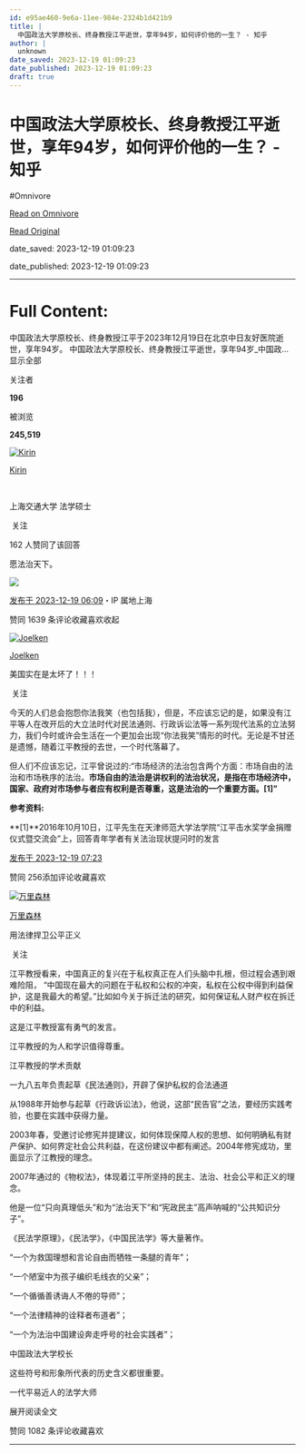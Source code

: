 ```yaml
---
id: e95ae460-9e6a-11ee-984e-2324b1d421b9
title: |
  中国政法大学原校长、终身教授江平逝世，享年94岁，如何评价他的一生？ - 知乎
author: |
  unknown
date_saved: 2023-12-19 01:09:23
date_published: 2023-12-19 01:09:23
draft: true
---
```


# 中国政法大学原校长、终身教授江平逝世，享年94岁，如何评价他的一生？ - 知乎
#Omnivore

[Read on Omnivore](https://omnivore.app/me/94-18c8211c30d)

[Read Original](https://www.zhihu.com/question/635587032/answer/3331105571)

date_saved: 2023-12-19 01:09:23

date_published: 2023-12-19 01:09:23

--- 

# Full Content: 

中国政法大学原校长、终身教授江平于2023年12月19日在北京中日友好医院逝世，享年94岁。 中国政法大学原校长、终身教授江平逝世，享年94岁\_中国政…显示全部 ​

关注者

**196**

被浏览

**245,519**

[![Kirin](https://proxy-prod.omnivore-image-cache.app/0x0,sUBHzBkMReefxetpkcKfvHFdX3qzP2sckgqrq-yK48C0/https://pic1.zhimg.com/v2-93d9353b353f683bbeb64512f8678499_l.jpg?source=2c26e567)](https://www.zhihu.com/people/lu-qi-lin-84-59)

[Kirin](https://www.zhihu.com/people/lu-qi-lin-84-59)

[​](https://www.zhihu.com/question/48510028)

上海交通大学 法学硕士

​ 关注

162 人赞同了该回答

愿法治天下。

![](https://proxy-prod.omnivore-image-cache.app/1080x1440,s8SSqhFbEwcF6ign6hkqm9PbfM_PRDBrqCyRM0il3ngo/https://picx.zhimg.com/50/v2-722721bb5e7a609afc3537d405a73400_720w.jpg?source=2c26e567)

[发布于 2023-12-19 06:09](https://www.zhihu.com/question/635587032/answer/3331105571)・IP 属地上海

​赞同 163​​9 条评论​收藏​喜欢收起​

[![Joelken](https://proxy-prod.omnivore-image-cache.app/0x0,sKrlYt6JqO7pWFQflqlIFB4lpcU81XywpaL-quCZSleg/https://picx.zhimg.com/v2-08b386c5fc53d435fbf8cbe10f97fc7e_l.jpg?source=1def8aca)](https://www.zhihu.com/people/tian-tian-xiang-xia-de-da-ke)

[Joelken](https://www.zhihu.com/people/tian-tian-xiang-xia-de-da-ke)

美国实在是太坏了！！！

​ 关注

今天的人们总会抱怨你法我笑（也包括我），但是，不应该忘记的是，如果没有江平等人在改开后的大立法时代对民法通则、行政诉讼法等一系列现代法系的立法努力，我们今时或许会生活在一个更加会出现“你法我笑”情形的时代。无论是不甘还是遗憾，随着江平教授的去世，一个时代落幕了。

但人们不应该忘记，江平曾说过的:“市场经济的法治包含两个方面：市场自由的法治和市场秩序的法治。**市场自由的法治是讲权利的法治状况，是指在市场经济中，国家、政府对市场参与者应有权利是否尊重，这是法治的一个重要方面。\[1\]”**

**参考资料:**

**\[1\]**2016年10月10日，江平先生在天津师范大学法学院“江平击水奖学金捐赠仪式暨交流会”上，回答青年学者有关法治现状提问时的发言

[发布于 2023-12-19 07:23](https://www.zhihu.com/question/635587032/answer/3331205279)

​赞同 256​​添加评论​收藏​喜欢

[![万里森林](https://proxy-prod.omnivore-image-cache.app/0x0,sjaTT8WNfro7FFWCqLf2eL1zLF8pyQR7A4UPdA-q5pFI/https://pica.zhimg.com/v2-7387b5dda8ac774cb923eac9514f64d7_l.jpg?source=1def8aca)](https://www.zhihu.com/people/mo-li-sen-lin-84)

[万里森林](https://www.zhihu.com/people/mo-li-sen-lin-84)

用法律捍卫公平正义

​ 关注

江平教授看来，中国真正的复兴在于私权真正在人们头脑中扎根，但过程会遇到艰难险阻， “中国现在最大的问题在于私权和公权的冲突，私权在公权中得到利益保护，这是我最大的希望。”比如如今关于拆迁法的研究，如何保证私人财产权在拆迁中的利益。

这是江平教授富有勇气的发言。

江平教授的为人和学识值得尊重。

江平教授的学术贡献

一九八五年负责起草《民法通则》，开辟了保护私权的合法通道

从1988年开始参与起草《行政诉讼法》，他说，这部“民告官”之法，要经历实践考验，也要在实践中获得力量。

2003年春，受邀讨论修宪并提建议，如何体现保障人权的思想、如何明确私有财产保护、如何界定社会公共利益，在这份建议中都有阐述。2004年修宪成功，里面显示了江教授的理念。

2007年通过的《物权法》，体现着江平所坚持的民主、法治、社会公平和正义的理念。

他是一位“只向真理低头”和为“法治天下”和“宪政民主”高声呐喊的“公共知识分子”。

《民法学原理》，《民法学》，《中国民法学》等大量著作。

“一个为救国理想和言论自由而牺牲一条腿的青年”；

“一个陋室中为孩子编织毛线衣的父亲”；

“一个循循善诱诲人不倦的导师”；

“一个法律精神的诠释者布道者”；

“一个为法治中国建设奔走呼号的社会实践者”；

中国政法大学校长

这些符号和形象所代表的历史含义都很重要。

一代平易近人的法学大师

展开阅读全文​

​赞同 108​​2 条评论​收藏​喜欢

---

